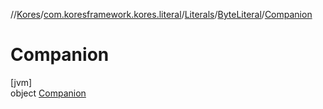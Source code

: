 //[Kores](../../../../../index.md)/[com.koresframework.kores.literal](../../../index.md)/[Literals](../../index.md)/[ByteLiteral](../index.md)/[Companion](index.md)

# Companion

[jvm]\
object [Companion](index.md)
